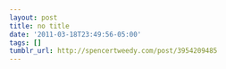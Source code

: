 ```yaml
---
layout: post
title: no title
date: '2011-03-18T23:49:56-05:00'
tags: []
tumblr_url: http://spencertweedy.com/post/3954209485
---
```

